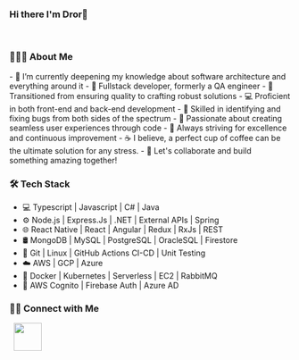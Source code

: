 ### Hi there I'm Dror👋
<br/>
<h3> 👨🏻‍💻 About Me </h3>
- 🔭   I’m currently deepening my knowledge about software architecture and everything around it
- 🚀 Fullstack developer, formerly a QA engineer
- 🧪 Transitioned from ensuring quality to crafting robust solutions
- 💻 Proficient in both front-end and back-end development
- 🔧 Skilled in identifying and fixing bugs from both sides of the spectrum
- 🌟 Passionate about creating seamless user experiences through code
- 🎯 Always striving for excellence and continuous improvement
- ☕ I believe, a perfect cup of coffee can be the ultimate solution for any stress.
- 💬 Let's collaborate and build something amazing together!
<br/>
<h3>🛠 Tech Stack</h3>

- 💻   Typescript | Javascript | C# | Java 
- ⚙️   Node.js | Express.Js | .NET | External APIs | Spring
- 🌐   React Native | React | Angular | Redux | RxJs | REST
- 🛢   MongoDB | MySQL | PostgreSQL | OracleSQL | Firestore
- 🔧   Git | Linux | GitHub Actions CI-CD | Unit Testing
- ☁️   AWS | GCP | Azure
- 🐳   Docker | Kubernetes | Serverless | EC2 | RabbitMQ
- 🔑   AWS Cognito | Firebase Auth | Azure AD

<h3> 🤝🏻 Connect with Me </h3>
<p align="left">
&nbsp; <a href="https://www.linkedin.com/in/dror-hod-4a133a177/" target="_blank" rel="noopener noreferrer"><img src="https://img.icons8.com/plasticine/100/000000/linkedin.png" width="50" /></a>
</p>

